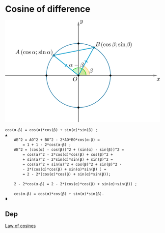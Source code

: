 # Cosine of difference


![](../img/sine-func-proof-scheme.png)

	cos(α-β) = cos(α)*cos(β) + sin(α)*sin(β) ;
	▲
		AB^2 = AO^2 + BO^2 - 2*AO*BO*cos(α-β) =
			= 1 + 1 - 2*cos(α-β) ;
		AB^2 = (cos(α) - cos(β))^2 + (sin(α) - sin(β))^2 =
			= cos(α)^2 - 2*cos(α)*cos(β) + cos(β)^2 +
			+ sin(α)^2 - 2*sin(α)*sin(β) + sin(β)^2 =
			= cos(α)^2 + sin(α)^2 + cos(β)^2 + sin(β)^2 -
			- 2*(cos(α)*cos(β) + sin(α)*sin(β) ) = 
			= 2 - 2*(cos(α)*cos(β) + sin(α)*sin(β));

		2 - 2*cos(α-β) = 2 - 2*(cos(α)*cos(β) + sin(α)+sin(β)) ;

		cos(α-β) = cos(α)*cos(β) + sin(α)*sin(β).
	∎

## Dep
[Law of cosines](../law-of-cosines)

